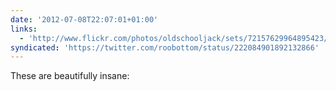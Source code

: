 ```yaml
---
date: '2012-07-08T22:07:01+01:00'
links:
  - 'http://www.flickr.com/photos/oldschooljack/sets/72157629964895423/'
syndicated: 'https://twitter.com/roobottom/status/222084901892132866'
---
```

These are beautifully insane: 
